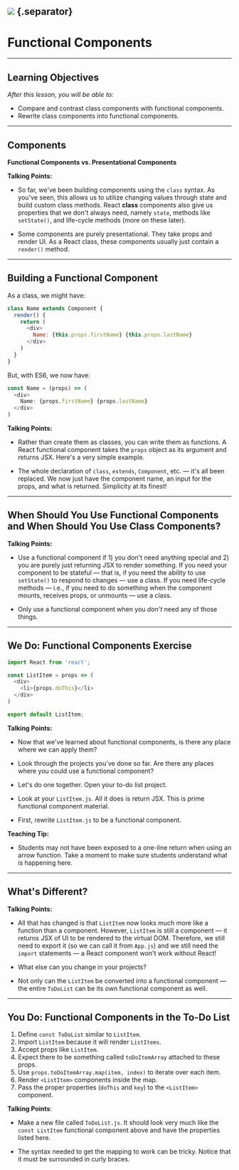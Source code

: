 ## ![](https://s3.amazonaws.com/python-ga/images/GA_Cog_Medium_White_RGB.png) {.separator}
<h1>Functional Components</h1>

---

## Learning Objectives

*After this lesson, you will be able to:*

- Compare and contrast class components with functional components.
- Rewrite class components into functional components.

---

## Components

**Functional Components vs. Presentational Components**

<aside class="notes">

**Talking Points:**

- So far, we've been building components using the `class` syntax. As you've seen, this allows us to utilize changing values through state and build custom class methods. React **class** components also give us properties that we don't always need, namely `state`, methods like `setState()`, and life-cycle methods (more on these later).

- Some components are purely presentational. They take props and render UI. As a React class, these components usually just contain a `render()` method.

</aside>

---

## Building a Functional Component

As a class, we might have:

```javascript
class Name extends Component {
  render() {
    return (
      <div>
        Name: {this.props.firstName} {this.props.lastName}
      </div>
    )
  }
}
```

But, with ES6, we now have:

```javascript
const Name = (props) => (
  <div>
    Name: {props.firstName} {props.lastName}
  </div>
)
```

<aside class="notes">

**Talking Points:**

- Rather than create them as classes, you can write them as functions. A React functional component takes the `props` object as its argument and returns JSX. Here's a very simple example.

- The whole declaration of `class`, `extends`, `Component`, etc. — it's all been replaced. We now just have the component name, an input for the props, and what is returned. Simplicity at its finest!

</aside>

---

## When Should You Use Functional Components and When Should You Use Class Components?

<aside class="notes">

**Talking Points:**

- Use a functional component if 1) you don't need anything special and 2) you are purely just returning JSX to render something. If you need your component to be stateful — that is, if you need the ability to use `setState()` to respond to changes — use a class. If you need life-cycle methods — i.e., if you need to do something when the component mounts, receives props, or unmounts — use a class.

- Only use a functional component when you _don't_ need any of those things.

</aside>

---

## We Do: Functional Components Exercise


```javascript
import React from 'react';

const ListItem = props => (
  <div>
    <li>{props.doThis}</li>
  </div>
)

export default ListItem;


```


<aside class="notes">

**Talking Points:**

- Now that we've learned about functional components, is there any place where we can apply them?

- Look through the projects you've done so far. Are there any places where you could use a functional component?

- Let's do one together. Open your to-do list project.

- Look at your `ListItem.js`. All it does is return JSX. This is prime functional component material.

- First, rewrite `ListItem.js` to be a functional component.

**Teaching Tip:**

- Students may not have been exposed to a one-line return when using an arrow function. Take a moment to make sure students understand what is happening here.

</aside>

---

## What's Different?


<aside class="notes">

**Talking Points:**

- All that has changed is that `ListItem` now looks much more like a function than a component. However, `ListItem` is still a component — it returns JSX of UI to be rendered to the virtual DOM. Therefore, we still need to export it (so we can call it from `App.js`) and we still need the `import` statements — a React component won't work without React!

- What else can you change in your projects?

- Not only can the `ListItem` be converted into a functional component — the entire `ToDoList` can be its own functional component as well.

</aside>

---

## You Do: Functional Components in the To-Do List

1. Define `const ToDoList` similar to `ListItem`.
1. Import `ListItem` because it will render `ListItems`.
1. Accept props like `ListItem`.
1. Expect there to be something called `toDoItemArray` attached to these props.
1. Use `props.toDoItemArray.map(item, index)` to iterate over each item.
1. Render `<ListItem>` components inside the map.
1. Pass the proper properties (`doThis` and `key`) to the `<ListItem>` component.


<aside class="notes">

**Talking Points**:

- Make a new file called `ToDoList.js`. It should look very much like the
`const ListItem` functional component above and have the properties listed here.

- The syntax needed to get the mapping to work can be tricky. Notice that it must
be surrounded in curly braces.

</aside>
